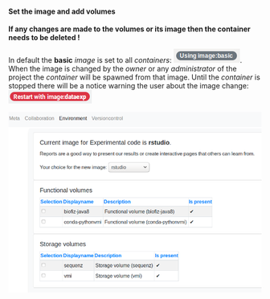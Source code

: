 #### Set the image and add volumes

**If any changes are made to the volumes or its image then the container needs to be deleted !**

In default the **basic** *image* is set to all *containers*: ![](/img/image-notice.png).
When the image is changed by the *owner* or any *administrator* of the project the *container* will be spawned from that image. Until the *container* is stopped there will be a notice warning the user about the image change: ![](/img/restart-notice.png)

![](/img/container-conf-image.png)

